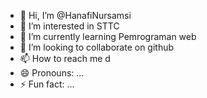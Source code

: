 - 👋 Hi, I’m @HanafiNursamsi
- 👀 I’m interested in STTC
- 🌱 I’m currently learning Pemrograman web
- 💞️ I’m looking to collaborate on github
- 📫 How to reach me d
- 😄 Pronouns: ...
- ⚡ Fun fact: ...

<!---
HanafiNursamsi/HanafiNursamsi is a ✨ special ✨ repository because its `README.md` (this file) appears on your GitHub profile.
You can click the Preview link to take a look at your changes.
--->
